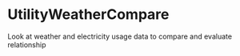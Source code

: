 # UtilityWeatherCompare
Look at weather and electricity usage data to compare and evaluate relationship
